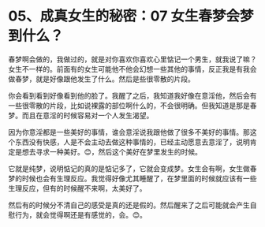# 05、成真女生的秘密：07 女生春梦会梦到什么？

春梦啊会做的，我做过的，就是对你喜欢你喜欢心里惦记一个男生，就我说了嘛？女生不一样的。前面有的女生可能他不他会幻想一些其他的事情，反正我是有我会做春梦，就是好像跟他发生了什么。然后是些很零散的片段。

你会看到看到好像看到他的脸了。我醒了之后，我知道我好像在意淫他，然后会有一些很零散的片段，比如说裸露的部位啊什么的，不会很明确。但我知道是那是春梦。而且在意淫的时候容易对一个人发生渴望。

因为你意淫都是一些美好的事情，谁会意淫说我跟他做了很多不美好的事情。那这个东西没有快感，人是不会主动去做这种事情的，已经主动愿意去意淫了，说明肯定是想去寻求一种美好。😊，然后这个美好在梦里发生的时候。

它就是纯梦，说明惦记的真的是惦记多了，它就会变成梦。女生会有啊，女生做春梦的时候也会有生理反应。我觉得好像尤其睡醒了，在梦里面的时候就应该有一些生理反应，但有的时候醒不来啊，太美好了。

然后有的时候分不清自己的感受是真的还是假的。然后醒来了之后可能就会产生自慰行为，就会觉得啊还是有感觉的，会。😊。

